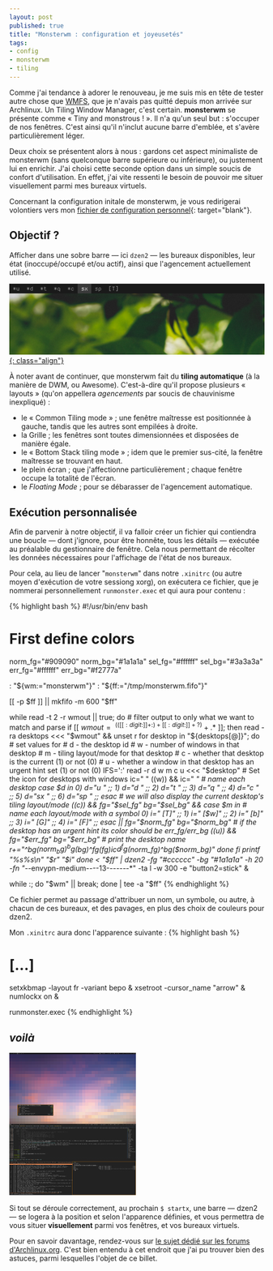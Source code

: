```yaml
---
layout: post
published: true
title: "Monsterwm : configuration et joyeusetés"
tags:
- config
- monsterwm
- tiling
---
```

Comme j'ai tendance à adorer le renouveau, je me suis mis en tête de tester autre chose que [WMFS](http://localhost:4000/2012/04/14/wmfs-exposition-de-ma-configuration.html), que je n'avais pas quitté depuis mon arrivée sur Archlinux. Un Tiling Window Manager, c'est certain.
**monsterwm** se présente comme « Tiny and monstrous ! ». Il n'a qu'un seul but : s'occuper de nos fenêtres. C'est ainsi qu'il n'inclut aucune barre d'emblée, et s'avère particulièrement léger.

Deux choix se présentent alors à nous : gardons cet aspect minimaliste de monsterwm (sans quelconque barre supérieure ou inférieure), ou justement lui en enrichir. J'ai choisi cette seconde option dans un simple soucis de confort d'utilisation. En effet, j'ai vite ressenti le besoin de pouvoir me situer visuellement parmi mes bureaux virtuels.

Concernant la configuration initale de monsterwm, je vous redirigerai volontiers vers mon [fichier de configuration personnel](https://github.com/Schoewilliam/configs/blob/master/monsterwm/config.h){: target="blank"}.

## Objectif ?
Afficher dans une sobre barre — ici `dzen2` — les bureaux disponibles, leur état (inoccupé/occupé et/ou actif), ainsi que l'agencement actuellement utilisé.

[![capture du coin supérieur droit de mon écran](/images/monster/dzen2.png){: class="align"}](/images/monster/dzen2.png)

À noter avant de continuer, que monsterwm fait du **tiling automatique** (à la manière de DWM, ou Awesome). C'est-à-dire qu'il propose plusieurs « layouts » (qu'on appellera *agencements* par soucis de chauvinisme inexpliqué) : 
- le « Common Tiling mode » ; une fenêtre maîtresse est positionnée à gauche, tandis que les autres sont empilées à droite.
- la Grille ; les fenêtres sont toutes dimensionnées et disposées de manière égale.
- le « Bottom Stack tiling mode » ; idem que le premier sus-cité, la fenêtre maîtresse se trouvant en haut.
- le plein écran ; que j'affectionne particulièrement ; chaque fenêtre occupe la totalité de l'écran.
- le *Floating Mode* ; pour se débarasser de l'agencement automatique.

## Exécution personnalisée
Afin de parvenir à notre objectif, il va falloir créer un fichier qui contiendra une boucle — dont j'ignore, pour être honnête, tous les détails — exécutée au préalable du gestionnaire de fenêtre. Cela nous permettant de récolter les données nécessaires pour l'affichage de l'état de nos bureaux.

Pour cela, au lieu de lancer "`monsterwm`" dans notre `.xinitrc` (ou autre moyen d'exécution de votre sessiong xorg), on exécutera ce fichier, que je nommerai personnellement `runmonster.exec` et qui aura pour contenu :

{% highlight bash %}
#!/usr/bin/env bash

# First define colors
norm_fg="#909090"
norm_bg="#1a1a1a"
sel_fg="#ffffff"
sel_bg="#3a3a3a" 
err_fg="#ffffff"
err_bg="#f2777a"

: "${wm:="monsterwm"}"
: "${ff:="/tmp/monsterwm.fifo"}"

[[ -p $ff ]] || mkfifo -m 600 "$ff"

while read -t 2 -r wmout || true; do
    # filter output to only what we want to match and parse
    if [[ $wmout =~ ^(([[:digit:]]+:)+[[:digit:]]+ ?)+.*$ ]]; then
        read -ra desktops <<< "$wmout" && unset r
            for desktop in "${desktops[@]}"; do
                # set values for
                # d - the desktop id
                # w - number of windows in that desktop
                # m - tiling layout/mode for that desktop
                # c - whether that desktop is the current (1) or not (0)
                # u - whether a window in that desktop has an urgent hint set (1) or not (0)
                IFS=':' read -r d w m c u <<< "$desktop"
                # Set the icon for desktops with windows
                ic=" "
                ((w)) && ic=" *"
                # name each desktop
                      case $d in
                        0) d="u " ;;
                        1) d="d " ;;
                        2) d="t " ;;
                        3) d="q " ;;
                        4) d="c " ;;
                        5) d="sx " ;;
                        6) d="sp " ;;
                      esac
                # we will also display the current desktop's tiling layout/mode
                      ((c)) && fg="$sel_fg" bg="$sel_bg" && case $m in
                          # name each layout/mode with a symbol
                          0) i=" [T]" ;;
                          1) i=" [$w]" ;;
                          2) i=" [b]" ;;
                          3) i=" [G]" ;;
                          4) i=" [F]" ;;
                      esac || fg="$norm_fg" bg="$norm_bg"
                      # if the desktop has an urgent hint its color should be err_fg/err_bg
                      ((u)) && fg="$err_fg" bg="$err_bg"
                      # print the desktop name
                      r+="^bg($norm_bg)^bg($bg)^fg($fg)$ic$d^fg($norm_fg)^bg($norm_bg)"
            done
    fi        
    printf "%s%s\n" "$r" "$i"
done < "$ff" | dzen2 -fg "#cccccc" -bg "#1a1a1a" -h 20 -fn "-*-envypn-medium-*-*--13-*-*-*-*-*-*-*" -ta l -w 300 -e "button2=stick" &
    
while :; do "$wm" || break; done | tee -a "$ff"
{% endhighlight %}

Ce fichier permet au passage d'attribuer un nom, un symbole, ou autre, à chacun de ces bureaux, et des pavages, en plus des choix de couleurs pour dzen2.

Mon `.xinitrc` aura donc l'apparence suivante :
{% highlight bash %}
# […]
setxkbmap -layout fr -variant bepo &
xsetroot -cursor_name "arrow" &
numlockx on &

runmonster.exec
{% endhighlight %}

## *voilà*

<a href="http://schoewilliam.deviantart.com/art/MonsterWM-January-2013-archlinux-346452273" target="_blank"><img src="/images/apropos/2013-01mini.png" class="align right"></a>

Si tout se déroule correctement, au prochain `$ startx`, une barre — dzen2 — se logera à la position et selon l'apparence définies, et vous permettra de vous situer **visuellement** parmi vos fenêtres, et vos bureaux virtuels.

Pour en savoir davantage, rendez-vous sur [le sujet dédié sur les forums d'Archlinux.org](https://bbs.archlinux.org/viewtopic.php?id=132122). C'est bien entendu à cet endroit que j'ai pu trouver bien des astuces, parmi lesquelles l'objet de ce billet.
